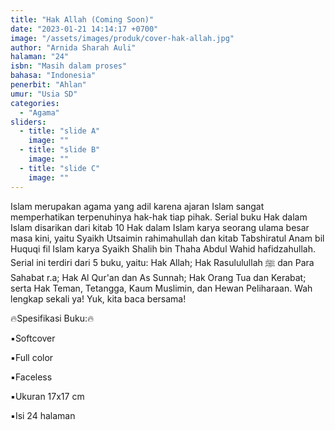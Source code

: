 ```yaml
---
title: "Hak Allah (Coming Soon)"
date: "2023-01-21 14:14:17 +0700"
image: "/assets/images/produk/cover-hak-allah.jpg"
author: "Arnida Sharah Auli"
halaman: "24"
isbn: "Masih dalam proses"
bahasa: "Indonesia"
penerbit: "Ahlan"
umur: "Usia SD"
categories: 
  - "Agama"
sliders: 
  - title: "slide A"
    image: ""
  - title: "slide B"
    image: ""
  - title: "slide C"
    image: ""
---
```


Islam merupakan agama yang adil karena ajaran Islam sangat memperhatikan terpenuhinya hak-hak tiap pihak. Serial buku Hak dalam Islam disarikan dari kitab 10 Hak dalam Islam karya seorang ulama besar masa kini, yaitu Syaikh Utsaimin rahimahullah dan kitab Tabshiratul Anam bil Huquqi fil Islam karya Syaikh Shalih bin Thaha Abdul Wahid hafidzahullah. Serial ini terdiri dari 5 buku, yaitu: Hak Allah; Hak Rasululullah ﷺ dan Para Sahabat r.a; Hak Al Qur'an dan As Sunnah; Hak Orang Tua dan Kerabat; serta Hak Teman, Tetangga, Kaum Muslimin, dan Hewan Peliharaan. Wah lengkap sekali ya! 
Yuk, kita baca bersama!



🔥Spesifikasi Buku:🔥

▪️Softcover

▪️Full color

▪️Faceless

▪️Ukuran 17x17 cm

▪️Isi 24 halaman
